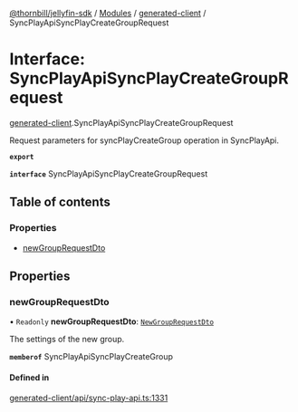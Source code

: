 [@thornbill/jellyfin-sdk](../README.md) / [Modules](../modules.md) / [generated-client](../modules/generated_client.md) / SyncPlayApiSyncPlayCreateGroupRequest

# Interface: SyncPlayApiSyncPlayCreateGroupRequest

[generated-client](../modules/generated_client.md).SyncPlayApiSyncPlayCreateGroupRequest

Request parameters for syncPlayCreateGroup operation in SyncPlayApi.

**`export`**

**`interface`** SyncPlayApiSyncPlayCreateGroupRequest

## Table of contents

### Properties

- [newGroupRequestDto](generated_client.SyncPlayApiSyncPlayCreateGroupRequest.md#newgrouprequestdto)

## Properties

### newGroupRequestDto

• `Readonly` **newGroupRequestDto**: [`NewGroupRequestDto`](generated_client.NewGroupRequestDto.md)

The settings of the new group.

**`memberof`** SyncPlayApiSyncPlayCreateGroup

#### Defined in

[generated-client/api/sync-play-api.ts:1331](https://github.com/thornbill/jellyfin-sdk-typescript/blob/b5d0506/src/generated-client/api/sync-play-api.ts#L1331)
